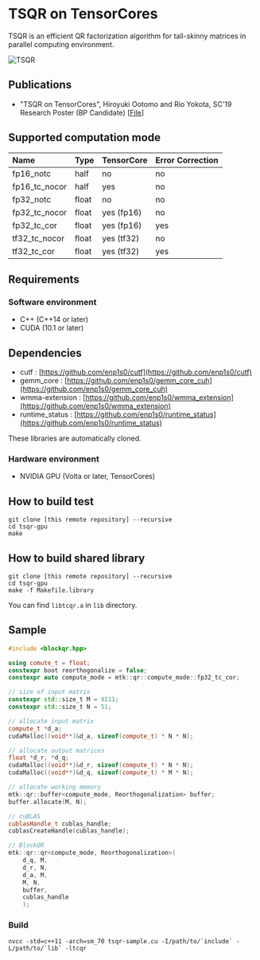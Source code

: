 # TSQR on TensorCores

TSQR is an efficient QR factorization algorithm for tall-skinny matrices in parallel computing environment.

![TSQR](https://gitlab.momo86.net/mutsuki/tsqr-gpu/raw/master/docs/tsqr.svg)

## Publications

- "TSQR on TensorCores", Hiroyuki Ootomo and Rio Yokota, SC'19 Research Poster (BP Candidate) [[File](https://static.momo86.net/f/1/sc19-tsqr-on-tc-poster)]

## Supported computation mode

| Name          | Type | TensorCore | Error Correction |
|:--------------|:-----|:-----------|:-----------------|
|fp16_notc      |half  | no         | no               |
|fp16_tc_nocor  |half  | yes        | no               |
|fp32_notc      |float | no         | no               |
|fp32_tc_nocor  |float | yes (fp16) | no               |
|fp32_tc_cor    |float | yes (fp16) | yes              |
|tf32_tc_nocor  |float | yes (tf32) | no               |
|tf32_tc_cor    |float | yes (tf32) | yes              |

## Requirements
### Software environment
- C++ (C++14 or later)
- CUDA (10.1 or later)

## Dependencies
- cutf : [https://github.com/enp1s0/cutf](https://github.com/enp1s0/cutf)
- gemm_core : [https://github.com/enp1s0/gemm_core_cuh](https://github.com/enp1s0/gemm_core_cuh)
- wmma-extension : [https://github.com/enp1s0/wmma_extension](https://github.com/enp1s0/wmma_extension)
- runtime_status : [https://github.com/enp1s0/runtime_status](https://github.com/enp1s0/runtime_status)

These libraries are automatically cloned.

### Hardware environment
- NVIDIA GPU (Volta or later, TensorCores)


## How to build test
```
git clone [this remote repository] --recursive
cd tsqr-gpu
make
```

## How to build shared library
```
git clone [this remote repository] --recursive
cd tsqr-gpu
make -f Makefile.library
```

You can find `libtcqr.a` in `lib` directory.

## Sample
```cpp
#include <blockqr.hpp>

using comute_t = float;
constexpr boot reorthogonalize = false;
constexpr auto compute_mode = mtk::qr::compute_mode::fp32_tc_cor;

// size of input matrix
constexpr std::size_t M = 9211;
constexpr std::size_t N = 51;

// allocate input matrix
compute_t *d_a;
cudaMalloc((void**)&d_a, sizeof(compute_t) * N * N);

// allocate output matrices
float *d_r, *d_q;
cudaMalloc((void**)&d_r, sizeof(compute_t) * N * N);
cudaMalloc((void**)&d_q, sizeof(compute_t) * M * N);

// allocate working memory
mtk::qr::buffer<compute_mode, Reorthogonalization> buffer;
buffer.allocate(M, N);

// cuBLAS
cublasHandle_t cublas_handle;
cublasCreateHandle(cublas_handle);

// BlockQR
mtk::qr::qr<compute_mode, Reorthogonalization>(
	d_q, M,
	d_r, N,
	d_a, M,
	M, N,
	buffer,
	cublas_handle
	);
```

### Build
```
nvcc -std=c++11 -arch=sm_70 tsqr-sample.cu -I/path/to/`include` -L/path/to/`lib` -ltcqr
```

